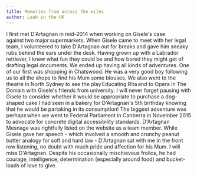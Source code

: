 ```yaml
---
title: Memories from across the miles
author: Leah in the UK
---
```


I first met D'Artagnan in mid-2014 when working on Gisele's case against two major supermarkets. When Gisele came to meet with her legal team, I volunteered to take D'Artagnan out for breaks and gave him sneaky rubs behind the ears under the desk. Having grown up with a Labrador retriever, I knew what fun they could be and how bored they might get of drafting legal documents. We ended up having all kinds of adventures. One of our first was shopping in Chatswood. He was a very good boy following us to all the shops to find his Mum some blouses. We also went to the theatre in North Sydney to see the play Educating Rita and to Opera in The Domain with Gisele's friends from university. I will never forget pausing with Gisele to consider whether it would be appropriate to purchase a dog-shaped cake I had seen in a bakery for D'Artagnan's 5th birthday knowing that he would be partaking in its consumption! The biggest adventure was perhaps when we went to Federal Parliament in Canberra in November 2015 to advocate for concrete digital accessibility standards. D'Artagnan Mesnage was rightfully listed on the website as a team member. While Gisele gave her speech - which involved a smooth and crunchy peanut butter analogy for soft and hard law - D'Artagnan sat with me in the front row listening, no doubt with much pride and affection for his Mum. I will miss D'Artagnan. Despite his occasionally mischievous frolics, he had courage, intelligence, determination (especially around food) and bucket-loads of love to give.